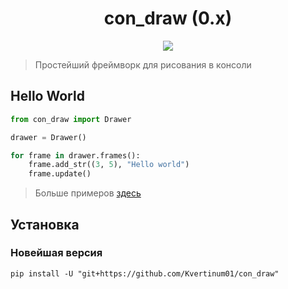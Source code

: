 <h1 align="center">
  con_draw (0.x)
</h1>

<p align="center">
  <img src="https://img.shields.io/badge/made%20by-Kvertinum01-green">
</p>

> Простейший фреймворк для рисования в консоли

## Hello World

```python
from con_draw import Drawer

drawer = Drawer()

for frame in drawer.frames():
    frame.add_str((3, 5), "Hello world")
    frame.update()
```

> Больше примеров [здесь](/examples)

## Установка

### Новейшая версия

```shell
pip install -U "git+https://github.com/Kvertinum01/con_draw"
```

